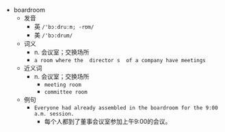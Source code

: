 - boardroom
  - 发音
    - 英 `/'bɔːdruːm; -rʊm/`
    - 美 `/'bɔ:drum/`
  - 词义
    - n. 会议室；交换场所
    - `a room where the  director s  of a company have meetings`
  - 近义词
    - n. 会议室；交换场所
      - `meeting room`
      - `committee room`
  - 例句
    - `Everyone had already assembled in the boardroom for the 9:00 a.m. session.`
      - 每个人都到了董事会议室参加上午9:00的会议。

